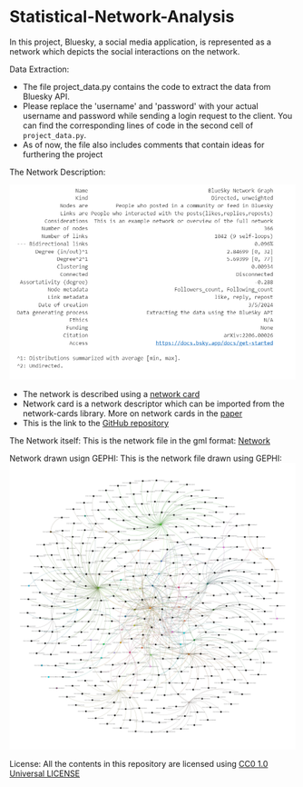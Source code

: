 # Statistical-Network-Analysis
In this project, Bluesky, a social media application, is represented as a network which depicts the social interactions on the network.

Data Extraction:
- The file project_data.py contains the code to extract the data from Bluesky API.
- Please replace the 'username' and 'password' with your actual username and password while sending a login request to the client. You can find the corresponding lines of code in the second cell of `project_data.py`.
- As of now, the file also includes comments that contain ideas for furthering the project

The Network Description:

  ![Network Card](https://github.com/vgentela/Statistical-Network-Analysis/blob/main/network_card.png)
  
- The network is described using a [network card](https://github.com/vgentela/Statistical-Network-Analysis/blob/main/Bsky_network_card.tex)
- Network card is a network descriptor which can be imported from the network-cards library. More on network cards in the [paper](https://arxiv.org/abs/2206.00026)
- This is the link to the [GitHub repository](https://github.com/network-cards/network-cards)
  
The Network itself:
This is the network file in the gml format: [Network](https://github.com/vgentela/Statistical-Network-Analysis/blob/main/graph.gml)

Network drawn usign GEPHI:
This is the network file drawn using GEPHI: ![Gephi network](https://github.com/vgentela/Statistical-Network-Analysis/blob/main/Fullnet.png)

License:
All the contents in this repository are licensed using [CC0 1.0 Universal LICENSE](https://github.com/vgentela/Statistical-Network-Analysis/blob/main/LICENSE)
